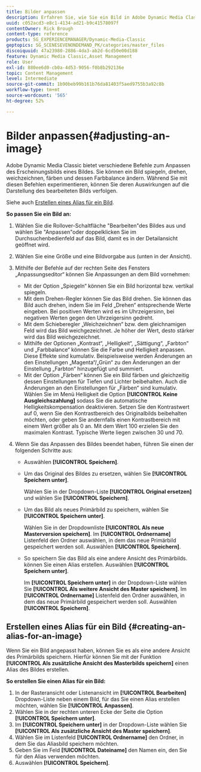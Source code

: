 ```yaml
---
title: Bilder anpassen
description: Erfahren Sie, wie Sie ein Bild in Adobe Dynamic Media Classic anpassen.
uuid: c052acd3-e8c1-4134-ad21-b9c41578097f
contentOwner: Rick Brough
content-type: reference
products: SG_EXPERIENCEMANAGER/Dynamic-Media-Classic
geptopics: SG_SCENESEVENONDEMAND_PK/categories/master_files
discoiquuid: 47a23980-2886-4da3-ab2d-6cd50e00d188
feature: Dynamic Media Classic,Asset Management
role: User
exl-id: 880ee6d0-cb0a-4d53-9056-f0b8b292136e
topic: Content Management
level: Intermediate
source-git-commit: 1b90beb99b161b76da81403f5aed9755b3a92c8b
workflow-type: tm+mt
source-wordcount: '565'
ht-degree: 52%

---
```


# Bilder anpassen{#adjusting-an-image}

Adobe Dynamic Media Classic bietet verschiedene Befehle zum Anpassen des Erscheinungsbilds eines Bildes. Sie können ein Bild spiegeln, drehen, weichzeichnen, färben und dessen Farbbalance ändern. Während Sie mit diesen Befehlen experimentieren, können Sie deren Auswirkungen auf die Darstellung des bearbeiteten Bilds verfolgen.

Siehe auch [Erstellen eines Alias für ein Bild](adjusting-image.md#creating_an_alias_for_an_image).

**So passen Sie ein Bild an:**

1. Wählen Sie die Rollover-Schaltfläche &quot;Bearbeiten&quot;des Bildes aus und wählen Sie &quot;Anpassen&quot;oder doppelklicken Sie im Durchsuchenbedienfeld auf das Bild, damit es in der Detailansicht geöffnet wird.
1. Wählen Sie eine Größe und eine Bildvorgabe aus (unten in der Ansicht).
1. Mithilfe der Befehle auf der rechten Seite des Fensters „Anpassungseditor“ können Sie Anpassungen an dem Bild vornehmen:

   * Mit der Option „Spiegeln“ können Sie ein Bild horizontal bzw. vertikal spiegeln.
   * Mit dem Drehen-Regler können Sie das Bild drehen. Sie können das Bild auch drehen, indem Sie im Feld „Drehen“ entsprechende Werte eingeben. Bei positiven Werten wird es im Uhrzeigersinn, bei negativen Werten gegen den Uhrzeigersinn gedreht.
   * Mit dem Schieberegler „Weichzeichnen“ bzw. dem gleichnamigen Feld wird das Bild weichgezeichnet. Je höher der Wert, desto stärker wird das Bild weichgezeichnet.
   * Mithilfe der Optionen „Kontrast“, „Helligkeit“, „Sättigung“, „Farbton“ und „Farbbalance“ können Sie die Farbe und Helligkeit anpassen. Diese Effekte sind kumulativ. Beispielsweise werden Änderungen an den Einstellungen „Magenta“/„Grün“ zu den Änderungen an der Einstellung „Farbton“ hinzugefügt und summiert.
   * Mit der Option „Färben“ können Sie ein Bild färben und gleichzeitig dessen Einstellungen für Tiefen und Lichter beibehalten. Auch die Änderungen an den Einstellungen für „Färben“ sind kumulativ. Wählen Sie im Menü Helligkeit die Option **[!UICONTROL Keine Ausgleichszahlung]** sodass Sie die automatische Helligkeitskompensation deaktivieren. Setzen Sie den Kontrastwert auf 0, wenn Sie den Kontrastbereich des Originalbilds beibehalten möchten, oder geben Sie andernfalls einen Kontrastbereich mit einem Wert größer als 0 an. Mit dem Wert 100 erzielen Sie den maximalen Kontrast. Typische Werte liegen zwischen 30 und 70.

1. Wenn Sie das Anpassen des Bildes beendet haben, führen Sie einen der folgenden Schritte aus:

   * Auswählen **[!UICONTROL Speichern]**.

   * Um das Original des Bildes zu ersetzen, wählen Sie **[!UICONTROL Speichern unter]**.

     Wählen Sie in der Dropdown-Liste **[!UICONTROL Original ersetzen]** und wählen Sie **[!UICONTROL Speichern]**.

   * Um das Bild als neues Primärbild zu speichern, wählen Sie **[!UICONTROL Speichern unter]**.

     Wählen Sie in der Dropdownliste **[!UICONTROL Als neue Masterversion speichern]**.
Im **[!UICONTROL Ordnername]** Listenfeld den Ordner auswählen, in dem das neue Primärbild gespeichert werden soll.
Auswählen **[!UICONTROL Speichern]**.

   * So speichern Sie das Bild als eine andere Ansicht des Primärbilds. können Sie einen Alias erstellen. Auswählen **[!UICONTROL Speichern unter]**.

     Im **[!UICONTROL Speichern unter]** in der Dropdown-Liste wählen Sie **[!UICONTROL Als weitere Ansicht des Master speichern]**.
Im **[!UICONTROL Ordnername]** Listenfeld den Ordner auswählen, in dem das neue Primärbild gespeichert werden soll.
Auswählen **[!UICONTROL Speichern]**.

## Erstellen eines Alias für ein Bild {#creating-an-alias-for-an-image}

Wenn Sie ein Bild angepasst haben, können Sie es als eine andere Ansicht des Primärbilds speichern. Hierfür können Sie mit der Funktion **[!UICONTROL Als zusätzliche Ansicht des Masterbilds speichern]** einen Alias des Bildes erstellen.

**So erstellen Sie einen Alias für ein Bild:**

1. In der Rasteransicht oder Listenansicht im **[!UICONTROL Bearbeiten]** Dropdown-Liste neben einem Bild, für das Sie einen Alias erstellen möchten, wählen Sie **[!UICONTROL Anpassen]**.
1. Wählen Sie in der rechten unteren Ecke der Seite die Option **[!UICONTROL Speichern unter]**.
1. Im **[!UICONTROL Speichern unter]** in der Dropdown-Liste wählen Sie **[!UICONTROL Als zusätzliche Ansicht des Master speichern]**.
1. Wählen Sie im Listenfeld **[!UICONTROL Ordnername]** den Ordner, in dem Sie das Aliasbild speichern möchten.
1. Geben Sie im Feld **[!UICONTROL Dateiname]** den Namen ein, den Sie für den Alias verwenden möchten.
1. Auswählen **[!UICONTROL Speichern]**.

